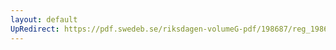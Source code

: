 ```yaml
---
layout: default
UpRedirect: https://pdf.swedeb.se/riksdagen-volumeG-pdf/198687/reg_198687__reg_04/reg_198687__reg_04_0044.pdf
---
```

